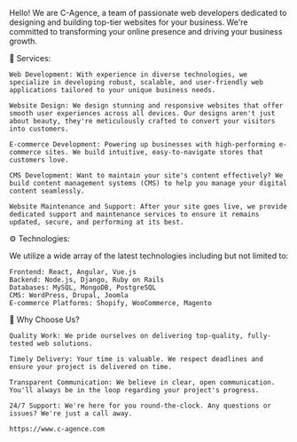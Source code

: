 Hello! We are C-Agence, a team of passionate web developers dedicated to designing and building top-tier websites for your business. We're committed to transforming your online presence and driving your business growth.

🌟 Services:

    Web Development: With experience in diverse technologies, we specialize in developing robust, scalable, and user-friendly web applications tailored to your unique business needs.

    Website Design: We design stunning and responsive websites that offer smooth user experiences across all devices. Our designs aren't just about beauty, they're meticulously crafted to convert your visitors into customers.

    E-commerce Development: Powering up businesses with high-performing e-commerce sites. We build intuitive, easy-to-navigate stores that customers love.

    CMS Development: Want to maintain your site's content effectively? We build content management systems (CMS) to help you manage your digital content seamlessly.

    Website Maintenance and Support: After your site goes live, we provide dedicated support and maintenance services to ensure it remains updated, secure, and performing at its best.

⚙️ Technologies:

We utilize a wide array of the latest technologies including but not limited to:

    Frontend: React, Angular, Vue.js
    Backend: Node.js, Django, Ruby on Rails
    Databases: MySQL, MongoDB, PostgreSQL
    CMS: WordPress, Drupal, Joomla
    E-commerce Platforms: Shopify, WooCommerce, Magento

🚀 Why Choose Us?

    Quality Work: We pride ourselves on delivering top-quality, fully-tested web solutions.

    Timely Delivery: Your time is valuable. We respect deadlines and ensure your project is delivered on time.

    Transparent Communication: We believe in clear, open communication. You'll always be in the loop regarding your project's progress.

    24/7 Support: We're here for you round-the-clock. Any questions or issues? We're just a call away.
    
    https://www.c-agence.com
